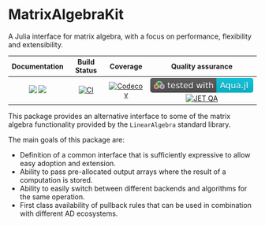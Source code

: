 # MatrixAlgebraKit

A Julia interface for matrix algebra, with a focus on performance, flexibility and extensibility.

| **Documentation** | **Build Status** | **Coverage** | **Quality assurance** |
|:-----------------:|:----------------:|:------------:|:---------------------:|
| [![][docs-stable-img]][docs-stable-url] [![][docs-dev-img]][docs-dev-url] | [![CI][ci-img]][ci-url] | [![Codecov][codecov-img]][codecov-url] | [![Aqua QA][aqua-img]][aqua-url] [![JET QA][jet-img]][jet-url] |

[docs-stable-img]: https://img.shields.io/badge/docs-stable-blue.svg
[docs-stable-url]: https://QuantumKitHub.github.io/MatrixAlgebraKit.jl/stable

[docs-dev-img]: https://img.shields.io/badge/docs-dev-blue.svg
[docs-dev-url]: https://QuantumKitHub.github.io/MatrixAlgebraKit.jl/latest

[ci-img]: https://github.com/QuantumKitHub/MatrixAlgebraKit.jl/actions/workflows/Tests.yml/badge.svg
[ci-url]: https://github.com/QuantumKitHub/MatrixAlgebraKit.jl/actions/workflows/Tests.yml

[codecov-img]: https://codecov.io/gh/QuantumKitHub/MatrixAlgebraKit.jl/branch/main/graph/badge.svg
[codecov-url]: https://codecov.io/gh/QuantumKitHub/MatrixAlgebraKit.jl

[aqua-img]: https://raw.githubusercontent.com/JuliaTesting/Aqua.jl/master/badge.svg
[aqua-url]: https://github.com/JuliaTesting/Aqua.jl

[jet-img]: https://img.shields.io/badge/%F0%9F%9B%A9%EF%B8%8F_tested_with-JET.jl-233f9a
[jet-url]: https://github.com/aviatesk/JET.jl

This package provides an alternative interface to some of the matrix algebra functionality provided by the 
`LinearAlgebra` standard library.

The main goals of this package are:
* Definition of a common interface that is sufficiently expressive to allow easy adoption and extension.
* Ability to pass pre-allocated output arrays where the result of a computation is stored.
* Ability to easily switch between different backends and algorithms for the same operation.
* First class availability of pullback rules that can be used in combination with different AD ecosystems.
